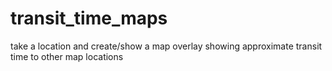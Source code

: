 # transit_time_maps
take a location and create/show a map overlay showing approximate transit time to other map locations
